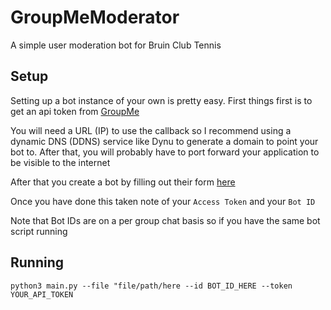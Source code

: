 # GroupMeModerator
A simple user moderation bot for Bruin Club Tennis

## Setup

Setting up a bot instance of your own is pretty easy. First things first is to get an api token from [GroupMe](https://dev.groupme.com/)

You will need a URL (IP) to use the callback so I recommend using a dynamic DNS (DDNS) service like Dynu to generate a domain to point your bot to. After that, you will probably have to port forward your application to be visible to the internet

After that you create a bot by filling out their form [here](https://dev.groupme.com/bots/new)

Once you have done this taken note of your `Access Token` and your `Bot ID`

Note that Bot IDs are on a per group chat basis so if you have the same bot script running

## Running
`python3 main.py --file "file/path/here --id BOT_ID_HERE --token YOUR_API_TOKEN`